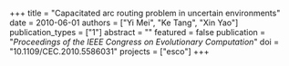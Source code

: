 +++
title = "Capacitated arc routing problem in uncertain environments"
date = 2010-06-01
authors = ["Yi Mei", "Ke Tang", "Xin Yao"]
publication_types = ["1"]
abstract = ""
featured = false
publication = "*Proceedings of the IEEE Congress on Evolutionary Computation*"
doi = "10.1109/CEC.2010.5586031"
projects = ["esco"]
+++

